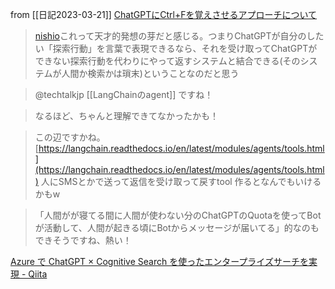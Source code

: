 
from [[日記2023-03-21]]
[ChatGPTにCtrl+Fを覚えさせるアプローチについて](https://zenn.dev/qwegat/articles/4fb99ad25f3f36)

> [nishio](https://twitter.com/nishio/status/1638018805430640640)これって天才的発想の芽だと感じる。つまりChatGPTが自分のしたい「探索行動」を言葉で表現できるなら、それを受け取ってChatGPTができない探索行動を代わりにやって返すシステムと結合できる(そのシステムが人間か検索かは瑣末)ということなのだと思う

>  @techtalkjp
>  [[LangChainのagent]] ですね！

>  なるほど、ちゃんと理解できてなかったかも！

>  この辺ですかね。
>  [https://langchain.readthedocs.io/en/latest/modules/agents/tools.html](https://langchain.readthedocs.io/en/latest/modules/agents/tools.html)
>  人にSMSとかで送って返信を受け取って戻すtool 作るとなんでもいけるかもw

>  「人間がが寝てる間に人間が使わない分のChatGPTのQuotaを使ってBotが活動して、人間が起きる頃にBotからメッセージが届いてる」的なのもできそうですね、熱い！


[Azure で ChatGPT × Cognitive Search を使ったエンタープライズサーチを実現 - Qiita](https://qiita.com/nohanaga/items/803c09b5a3a4e2d1776f)

